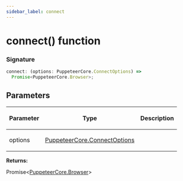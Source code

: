 ```yaml
---
sidebar_label: connect
---
```


# connect() function

### Signature

```typescript
connect: (options: PuppeteerCore.ConnectOptions) =>
  Promise<PuppeteerCore.Browser>;
```

## Parameters

<table><thead><tr><th>

Parameter

</th><th>

Type

</th><th>

Description

</th></tr></thead>
<tbody><tr><td>

options

</td><td>

[PuppeteerCore.ConnectOptions](./puppeteer.connectoptions.md)

</td><td>

</td></tr>
</tbody></table>

**Returns:**

Promise&lt;[PuppeteerCore.Browser](./puppeteer.browser.md)&gt;
